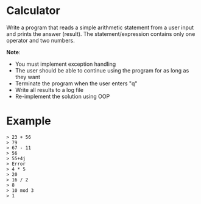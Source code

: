 # Calculator

Write a program that reads a simple arithmetic statement from a user input and prints the answer (result). The statement/expression contains only one operator and two numbers.

**Note**:

- You must implement exception handling
- The user should be able to continue using the program for as long as they want
- Terminate the program when the user enters "q"
- Write all results to a log file
- Re-implement the solution using OOP

# Example

```
> 23 + 56
> 79
> 67 - 11
> 56
> 55+4j
> Error
> 4 * 5
> 20
> 16 / 2
> 8
> 10 mod 3
> 1
```
